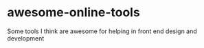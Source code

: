 # awesome-online-tools
Some tools I think are awesome for helping in front end design and development
